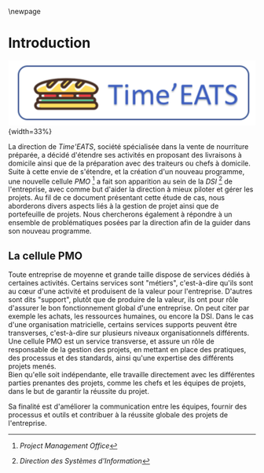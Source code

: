 ﻿\newpage

#   Introduction

![Logo de Time'EATS](ASSETS/IMAGES/1/logo-timeeats.png){width=33%}

La direction de *Time'EATS*, société spécialisée dans la vente de nourriture préparée, a décidé d'étendre ses activités en proposant des livraisons à domicile ainsi que de la préparation avec des traiteurs ou chefs à domicile.  
Suite à cette envie de s'étendre, et la création d'un nouveau programme, une nouvelle cellule *PMO* [^1] a fait son apparition au sein de la *DSI* [^2] de l'entreprise, avec comme but d'aider la direction à mieux piloter et gérer les projets. Au fil de ce document présentant cette étude de cas, nous aborderons divers aspects liés à la gestion de projet ainsi que de portefeuille de projets. Nous chercherons également à répondre à un ensemble de problématiques posées par la direction afin de la guider dans son nouveau programme.

##  La cellule PMO

Toute entreprise de moyenne et grande taille dispose de services dédiés à certaines activités. Certains services sont "métiers", c'est-à-dire qu'ils sont au cœur d'une activité et produisent de la valeur pour l'entreprise. D'autres sont dits "support", plutôt que de produire de la valeur, ils ont pour rôle d'assurer le bon fonctionnement global d'une entreprise. On peut citer par exemple les achats, les ressources humaines, ou encore la DSI. Dans le cas d'une organisation matricielle, certains services supports peuvent être transverses, c'est-à-dire sur plusieurs niveaux organisationnels différents. 
Une cellule PMO est un service transverse, et assure un rôle de responsable de la gestion des projets, en mettant en place des pratiques, des processus et des standards, ainsi qu'une expertise des différents projets menés.  
Bien qu'elle soit indépendante, elle travaille directement avec les différentes parties prenantes des projets, comme les chefs et les équipes de projets, dans le but de garantir la réussite du projet.  

Sa finalité est d'améliorer la communication entre les équipes, fournir des processus et outils et contribuer à la réussite globale des projets de l'entreprise.

[^1]: *Project Management Office*
[^2]: *Direction des Systèmes d'Information*